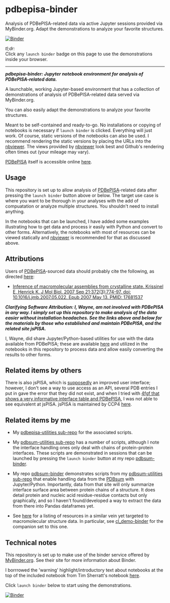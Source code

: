 # pdbepisa-binder
Analysis of PDBePISA-related data via active Jupyter sessions provided via MyBinder.org. Adapt the demonstrations to analyze your favorite structures.

[![Binder](https://mybinder.org/badge_logo.svg)](https://mybinder.org/v2/gh/fomightez/pdbsum-binder/main?urlpath=%2Fnotebooks%2Findex.ipynb)


*tl;dr:*  
Click any `launch binder` badge on this page to use the demonstrations inside your browser.

------


***pdbepisa-binder:  Jupyter notebook environment for analysis of PDBePISA-related data.***

A launchable, working Jupyter-based environment that has a collection of demonstrations of analysis of PDBePISA-related data served via MyBinder.org.

You can also easily adapt the demonstrations to analyze your favorite structures.

Meant to be self-contained and ready-to-go. No installations or copying of notebooks is necessary if `launch binder` is clicked. Everything will just work. Of course, static versions of the notebooks can also be used. I recommend rendering the static versions by placing the URLs into the [nbviewer](https://nbviewer.jupyter.org/). The views provided by [nbviewer](https://nbviewer.jupyter.org/) look best and Github's rendering often times out (your mileage may vary).

[PDBePISA](https://www.ebi.ac.uk/pdbe/pisa/) itself is accessible online [here](https://www.ebi.ac.uk/pdbe/pisa/).



Usage
-----

This repository is set up to allow analysis of [PDBePISA](https://www.ebi.ac.uk/pdbe/pisa/)-related data after pressing the `launch binder` button above or below. The target use case is where you want to be thorough in your analyses with the add of compuatation or analyze multiple structures. You shouldn't need to install anything.

In the notebooks that can be launched, I have added some examples illustrating how to get data and process ir easily with Python and convert to other forms. Alternatively, the notebooks with most of resources can be viewed statically and [nbviewer](https://nbviewer.jupyter.org/) is recommended for that as discussed above.

## Attributions

Users of [PDBePISA](https://www.ebi.ac.uk/pdbe/pisa/)-sourced data should probably cite the following, as directed [here](https://www.ebi.ac.uk/pdbe/pisa/picite.html):

- [Inference of macromolecular assemblies from crystalline state. Krissinel E, Henrick K. J Mol Biol. 2007 Sep 21;372(3):774-97. doi: 10.1016/j.jmb.2007.05.022. Epub 2007 May 13. PMID: 17681537](https://pubmed.ncbi.nlm.nih.gov/17681537)

***Clarifying Software Attribution: I, Wayne, am not involved with PDBePISA in any way. I simply set up this repository to make analysis of the data easier without installation headaches. See the links above and below for the materials by those who established and maintain PDBePISA, and the related site jsPISA.***


I, Wayne, did share Jupyter/Python-based utilities for use with the data available from PDBePISA; these are available [here](https://github.com/fomightez/structurework/tree/master/pdbepisa-utilities) and utilized in the notebooks in this repository to process data and allow easily converting the results to other forms.



## Related items by others

There is also jsPISA, which is [supposedly](https://pubmed.ncbi.nlm.nih.gov/25908787/) an improved user interface; however, I don't see a way to use access as an API, several PDB entries I put in gave the error that they did not exist, and when I tried with [4fgf that shows a very informative interface table and PDBePISA](http://www.ebi.ac.uk/pdbe/pisa/cgi-bin/piserver?qi=4fgf), I was not able to see equivalent at jsPISA. jsPISA is maintained by CCP4 [here](http://www.ccp4.ac.uk/pisa).


## Related items by me

- My [pdbepisa-utilities sub-repo](https://github.com/fomightez/structurework/tree/master/pdbsum-utilities) for the associated scripts.

- My [pdbsum-utilities sub-repo](https://github.com/fomightez/structurework/tree/master/pdbsum-utilities) has a number of scripts, although I note the interface handling ones only deal with chains of protein-protein interfaces. These scripts are demonstrated in sessions that can be launched by pressing the `launch binder` button at my repo [pdbsum-binder](https://github.com/fomightez/pdbsum-binder).

- My repo [pdbsum-binder](https://github.com/fomightez/pdbsum-binder) demonstrates scripts from my [pdbsum-utilities sub-repo](https://github.com/fomightez/structurework/tree/master/pdbsum-utilities) that enable handling data from the [PDBsum](http://www.ebi.ac.uk/thornton-srv/databases/cgi-bin/pdbsum/GetPage.pl?pdbcode=index.html) with Jupyter/Python. Importantly, data from that site will only summarize interface surface area between protein chains of a structure. It does detail protein and nucleic acid residue-residue contacts but only graphically, and so I haven't found/developed a way to extract the data from there into Pandas dataframes yet.

- See [here](https://github.com/fomightez/structurework#related-binderized-utilities) for a listing of resources in a similar vein yet targeted to macromolecular structure data. In particular, see [cl_demo-binder](https://github.com/fomightez/cl_demo-binder) for the companion set to this one.





## Technical notes

This repository is set up to make use of the binder service offered by [MyBinder.org](https://mybinder.org/). See their site for more information about Binder.

I borrrowed the 'warning' highlight/introductory text about notebooks at the top of the included notebook from Tim Sherratt's notebook [here](https://github.com/GLAM-Workbench/te-papa-api/blob/master/Exploring-the-Te-Papa-collection-API.ipynb).

Click `launch binder` below to start using the demonstrations.

[![Binder](https://mybinder.org/badge_logo.svg)](https://mybinder.org/v2/gh/fomightez/pdbepisa-binder/main?urlpath=%2Fnotebooks%2Findex.ipynb)
